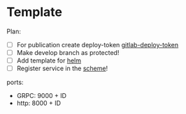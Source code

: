 # Template 


Plan: 
 - [ ] For publication create deploy-token [gitlab-deploy-token](https://gitlab.zendal.dev/zendal/backend/realm-load-balancer-service/-/settings/repository#js-deploy-tokens)
 - [ ] Make develop branch as protected!
 - [ ] Add template for [helm](https://gitlab.zendal.dev/-/ide/project/zendal/backend/helm/edit/develop/-/)
 - [ ] Register service in the [scheme](https://gitlab.zendal.dev/zendal/devops/infrastructure/-/wikis/home)!

ports:
 * GRPC: 9000 + ID
 * http: 8000 + ID